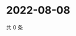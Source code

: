 # 2022-08-08

共 0 条

<!-- BEGIN WEIBO -->
<!-- 最后更新时间 Mon Aug 08 2022 08:26:08 GMT+0800 (China Standard Time) -->

<!-- END WEIBO -->
